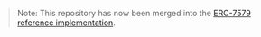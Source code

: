 > Note: This repository has now been merged into the [ERC-7579 reference implementation](https://github.com/erc7579/erc7579-implementation/).
